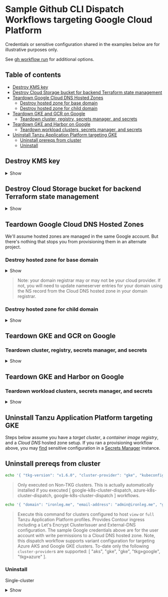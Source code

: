# Sample Github CLI Dispatch Workflows targeting Google Cloud Platform

Credentials or sensitive configuration shared in the examples below are for illustrative purposes only.

See [gh workflow run](https://cli.github.com/manual/gh_workflow_run) for additional options.

## Table of contents

* [Destroy KMS key](#destroy-kms-key)
* [Destroy Cloud Storage bucket for backend Terraform state management](#destroy-cloud-storage-bucket-for-backend-terraform-state-management)
* [Teardown Google Cloud DNS Hosted Zones](#teardown-google-cloud-dns-hosted-zones)
  * [Destroy hosted zone for base domain](#destroy-hosted-zone-for-base-domain)
  * [Destroy hosted zone for child domain](#destroy-hosted-zone-for-child-domain)
* [Teardown GKE and GCR on Google](#teardown-gke-and-gcr-on-google)
  * [Teardown cluster, registry, secrets manager, and secrets](#teardown-cluster-registry-secrets-manager-and-secrets)
* [Teardown GKE and Harbor on Google](#teardown-gke-and-harbor-on-google)
  * [Teardown workload clusters, secrets manager, and secrets](#teardown-workload-clusters-secrets-manager-and-secrets)
* [Uninstall Tanzu Application Platform targeting GKE](#uninstall-tanzu-application-platform-targeting-gke)
  * [Uninstall prereqs from cluster](#uninstall-prereqs-from-cluster)
  * [Uninstall](#uninstall)


## Destroy KMS key

<details>
<summary>Show</summary>
<p>

```bash
echo '{ "google-project-id": "xx-xxxxx", "google-service-account-key": "YW0uZ3NlcnZpY2VhY2NvdW50LmNvbSIKfQo=", "region": "us-west2", "action": "destroy" }' | gh workflow run google-kms-dispatch.yml --json
```

</p>
</details>


## Destroy Cloud Storage bucket for backend Terraform state management

<details>
<summary>Show</summary>
<p>

```bash
echo '{ "google-project-id": "xx-xxxxx", "google-service-account-key": "YW0uZ3NlcnZpY2VhY2NvdW50LmNvbSIKfQo=", "region": "us-west2", "bucket-name": "tap", "action": "destroy" }' | gh workflow run google-provided-remote-backend-dispatch.yml --json
```

</p>
</details>


## Teardown Google Cloud DNS Hosted Zones

We'll assume hosted zones are managed in the same Google account.  But there's nothing that stops you from provisioning them in an alternate project.


### Destroy hosted zone for base domain

<details>
<summary>Show</summary>
<p>

```bash
echo '{ "google-project-id": "xx-xxxxx", "google-service-account-key": "YW0uZ3NlcnZpY2VhY2NvdW50LmNvbSIKfQo=", "domain": "ironleg.me", "region": "us-west2", "action": "destroy" }' | gh workflow run google-main-dns-dispatch.yml --json
```

</p>
</details>

> Note: your domain registrar may or may not be your cloud provider.  If not, you will need to update nameserver entries for your domain using the NS record from the Cloud DNS hosted zone in your domain registrar.

### Destroy hosted zone for child domain

<details>
<summary>Show</summary>
<p>

```bash
echo '{ "google-project-id": "xx-xxxxx", "google-service-account-key": "YW0uZ3NlcnZpY2VhY2NvdW50LmNvbSIKfQo=", "root-domain-zone-name": "ironleg-zone", "subdomain": "apps", "action": "destroy" }' | gh workflow run google-child-dns-dispatch.yml --json
```

</p>
</details>


## Teardown GKE and GCR on Google

### Teardown cluster, registry, secrets manager, and secrets

<details>
<summary>Show</summary>
<p>

```bash
echo '{ "footprint": "single-cluster", "vpc-network-name": "tap-demo-network", "machine-type": "e2-standard-4", "region": "us-west2", "container-image-registry-provider": "google-container-registry" }' | gh workflow run google-e2e-destroy.yml --json
```
> You can also teardown w/ `"footprint": "multi-cluster"`. And you may also consider provisioning w/ `"container-image-registry-provider": "google-artifact-registry"`

</p>
</details>


## Teardown GKE and Harbor on Google

### Teardown workload clusters, secrets manager, and secrets

<details>
<summary>Show</summary>
<p>

```bash
echo '{ "footprint": "single-cluster", "vpc-network-name": "tap-demo-network", "machine-type": "e2-standard-4", "region": "us-west2", "container-image-registry-provider": "harbor" }' | gh workflow run google-e2e-destroy.yml --json
```
> In the above example `google-access-key-id` and `google-secret-access-key` are the credentials for managing a Cloud DNS hosted zone (i.e., for base domain).  You can also teardown w/ `"footprint": "multi-cluster"` too.

</p>
</details>


## Uninstall Tanzu Application Platform targeting GKE

Steps below assume you have a _target cluster_, a _container image registry_, and a _Cloud DNS_ hosted zone setup.  If you ran a provisioning workflow above, you may [find](https://cloud.google.com/secret-manager/docs/creating-and-accessing-secrets#access) sensitive configuration in a [Secrets Manager](https://cloud.google.com/secret-manager/docs/destroy-secret) instance.


## Uninstall prereqs from cluster


```bash
echo '{ "tkg-version": "v1.6.0", "cluster-provider": "gke", "kubeconfig-contents": "KVkfThQJXekP3fIgzasYb3lD..." }' | gh workflow run uninstall-tanzu-standard-repo-dispatch.yml --json
```
> Only executed on Non-TKG clusters.  This is actually automatically installed if you executed [ google-k8s-cluster-dispatch, azure-k8s-cluster-dispatch, google-k8s-cluster-dispatch ] workflows.

```bash
echo '{ "domain": "ironleg.me", "email-address": "admin@ironleg.me", "google-project-id": "xx-xxxxx", "google-service-account-key": "YW0uZ3NlcnZpY2VhY2NvdW50LmNvbSIKfQo=", "google-region": "us-west2", "cluster-provider": "gke", "kubeconfig-contents": "KVkfThQJXekP3fIgzasYb3lD..." }' | gh workflow run uninstall-tanzu-ingress-dispatch.yml --json
```
> Execute this command for clusters configured to host `view` or `full` Tanzu Application Platform profiles.  Provides Contour ingress including a Let's Encrypt ClusterIssuer and External-DNS configuration.  The sample Google credentials above are for the user account with write permissions to a Cloud DNS hosted zone.  Note, this dispatch workflow supports variant configuration for targeting Azure AKS and Google GKE clusters.  To-date only the following `cluster-provider`s are supported: [ "aks", "gke", "gke", "tkg»google", "tkg»azure" ].

</p>
</details>


### Uninstall

Single-cluster

<details>
<summary>Show</summary>
<p>

```bash
echo '{ "deployment-name": "tap-full", "cluster-provider": "gke", "kubeconfig-contents": "dGhpcyBrdWJlY29uZmlnIGlzIGVudGlyZWx5IGZha2UK..." }' | gh workflow run uninstall-tanzu-application-platform-dispatch.yml --json
```
> Note, this dispatch workflow supports variant configuration for targeting Amazon GKE, Azure AKS and Google GKE clusters.  To-date only the following `cluster-provider`s are supported: [ "aks", "gke", "gke", "tkg»aws", "tkg»azure" ].  Other optional options may apply depending on choice of provider.  Update the `deployment-name` suffix to target a particular TAP profile.


</p>
</details>
